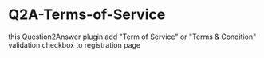 Q2A-Terms-of-Service
====================

this Question2Answer plugin add "Term of Service" or "Terms &amp; Condition" validation checkbox to registration page
